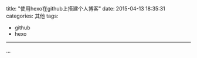 title: "使用hexo在github上搭建个人博客"
date: 2015-04-13 18:35:31
categories: 其他
tags:
- github
- hexo
---

...